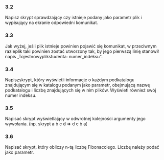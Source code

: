 ### 3.2
Napisz  skrypt  sprawdzający  czy  istnieje  podany  jako  parametr  plik  i wypisujący na ekranie odpowiedni komunikat. 
### 3.3
Jak wyżej, jeśli plik istnieje powinien pojawić się komunikat, w przeciwnym razieplik taki powinien zostać utworzony tak, by jego pierwszą linię stanowił napis „Tojestnowyplikstudenta: numer_indeksu".
### 3.4
Napiszskrypt,  który  wyświetli  informacje  o  każdym  podkatalogu znajdującym się w katalogu podanym jako parametr, obejmującą nazwę podkatalogu i liczbę znajdujących się w nim plików. Wyświetl również swój numer indeksu.
### 3.5
Napisać  skrypt  wyświetlający  w  odwrotnej  kolejności  argumenty  jego wywołania. (np. skrypt a b c d => d c b a) 
### 3.6
Napisać skrypt, który obliczy n-tą liczbę Fibonacciego. Liczbę należy podać jako parametr.